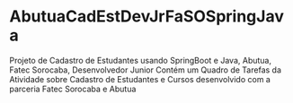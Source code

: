 # AbutuaCadEstDevJrFaSOSpringJava
Projeto de Cadastro de Estudantes usando SpringBoot e Java, Abutua, Fatec Sorocaba, Desenvolvedor Junior
Contém um Quadro de Tarefas da Atividade sobre Cadastro de Estudantes e Cursos desenvolvido com a parceria Fatec Sorocaba e Abutua
